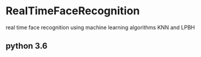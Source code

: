 # RealTimeFaceRecognition
real time face recognition using machine learning algorithms KNN and LPBH

## python 3.6